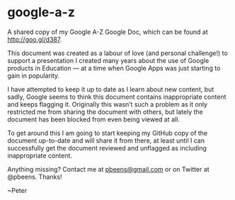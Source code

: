 # google-a-z
A shared copy of my Google A-Z Google Doc, which can be found at http://goo.gl/d387.

This document was created as a labour of love (and personal challenge!) to support a presentation I created many years about the use of Google products in Education — at a time when Google Apps was just starting to gain in popularity. 

I have attempted to keep it up to date as I learn about new content, but sadly, Google seems to think this document contains inappropriate content and keeps flagging it. Originally this wasn’t such a problem as it only restricted me from sharing the document with others, but lately the document has been blocked from even being viewed at all. 

To get around this I am going to start keeping my GitHub copy of the document up-to-date and will share it from there, at least until I can successfully get the document reviewed and unflagged as including inappropriate content. 

Anything missing? Contact me at pbeens@gmail.com or on Twitter at @pbeens. Thanks! 

~Peter
